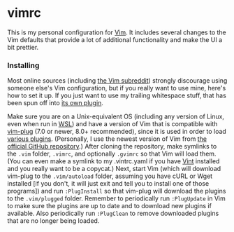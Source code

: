 # vimrc
This is my personal configuration for [Vim][Vim]. It includes several changes
to the Vim defaults that provide a lot of additional functionality and make the
UI a bit prettier.

### Installing
Most online sources (including [the Vim subreddit][Vim sub]) strongly
discourage using someone else's Vim configuration, but if you really want to
use mine, here's how to set it up. If you just want to use my trailing
whitespace stuff, that has been spun off into [its own
plugin][trailingwhitespace.vim].

Make sure you are on a Unix-equivalent OS (including any version of Linux, even
when run in [WSL][WSL]) and have a version of Vim that is compatible with
[vim-plug][vim-plug] (7.0 or newer, 8.0+ recommended), since it is used in
order to load [various plugins][plugins.txt]. (Personally, I use the newest
version of Vim from [the official GitHub repository][Vim GitHub].) After
cloning the repository, make symlinks to the `.vim` folder, `.vimrc`, and
optionally `.gvimrc` so that Vim will load them. (You can even make a symlink
to my .vintrc.yaml if you have [Vint][Vint] installed and you really want to be
a copycat.) Next, start Vim (which will download vim-plug to the
`.vim/autoload` folder, assuming you have cURL or Wget installed [if you don't,
it will just exit and tell you to install one of those programs]) and run
`:PlugInstall` so that vim-plug will download the plugins to the `.vim/plugged`
folder. Remember to periodically run `:PlugUpdate` in Vim to make sure the
plugins are up to date and to download new plugins if available. Also
periodically run `:PlugClean` to remove downloaded plugins that are no longer
being loaded.

[Vim]: http://www.vim.org/
[Vim sub]: http://reddit.com/r/vim/
[WSL]: https://docs.microsoft.com/en-us/windows/wsl/install-win10
[trailingwhitespace.vim]: https://github.com/brovie96/trailingwhitespace.vim/
[vim-plug]: https://github.com/junegunn/vim-plug/
[plugins.txt]: https://github.com/brovie96/vimrc/blob/master/plugins.txt/
[Vim Github]: https://github.com/vim/vim/
[Vint]: https://github.com/Kuniwak/vint/
